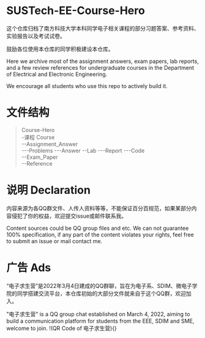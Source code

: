 # SUSTech-EE-Course-Hero
这个仓库归档了南方科技大学本科同学电子相关课程的部分习题答案、参考资料、实验报告以及考试试卷。

鼓励各位使用本仓库的同学积极建设本仓库。

Here we archive most of the assignment answers, exam papers, lab reports, and a few review references for undergraduate courses in the Department of Electrical and Electronic Engineering.

We encourage all students who use this repo to actively build it.

# 文件结构
> Course-Hero  
> -课程 Course  
> --Assignment_Answer  
> ---Problems
> ---Answer
> --Lab
> ---Report
> ---Code  
> --Exam_Paper  
> --Reference  

# 说明 Declaration
内容来源为各QQ群文件、人传人资料等等，不能保证百分百规范，如果某部分内容侵犯了你的权益，欢迎提交issue或邮件联系我。

Content sources could be QQ group files and etc. We can not guarantee 100% specification, if any part of the content violates your rights, feel free to submit an issue or mail contact me.

# 广告 Ads
“电子求生营”是2022年3月4日建成的QQ群聊，旨在为电子系、SDIM、微电子学院的同学搭建交流平台，本仓库初始的大部分文件就来自于这个QQ群，欢迎加入。

"电子求生营" is a QQ group chat established on March 4, 2022, aiming to build a communication platform for students from the EEE, SDIM and SME, welcome to join.
!(QR Code of 电子求生营){}
